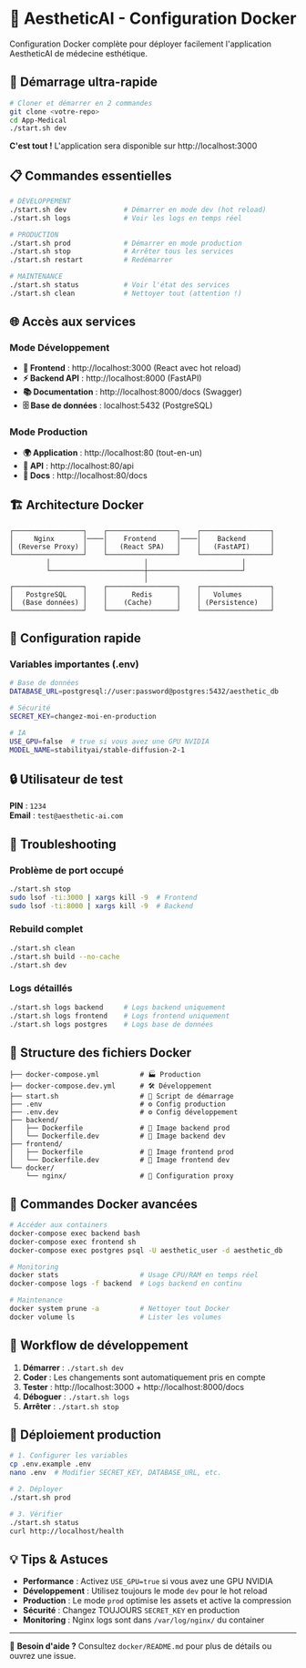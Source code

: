 # 🐳 AestheticAI - Configuration Docker

Configuration Docker complète pour déployer facilement l'application AestheticAI de médecine esthétique.

## 🚀 Démarrage ultra-rapide

```bash
# Cloner et démarrer en 2 commandes
git clone <votre-repo>
cd App-Medical
./start.sh dev
```

**C'est tout !** L'application sera disponible sur http://localhost:3000

## 📋 Commandes essentielles

```bash
# DÉVELOPPEMENT
./start.sh dev              # Démarrer en mode dev (hot reload)
./start.sh logs             # Voir les logs en temps réel

# PRODUCTION  
./start.sh prod             # Démarrer en mode production
./start.sh stop             # Arrêter tous les services
./start.sh restart          # Redémarrer

# MAINTENANCE
./start.sh status           # Voir l'état des services
./start.sh clean            # Nettoyer tout (attention !)
```

## 🌐 Accès aux services

### Mode Développement
- **🎨 Frontend** : http://localhost:3000 (React avec hot reload)
- **⚡ Backend API** : http://localhost:8000 (FastAPI)
- **📚 Documentation** : http://localhost:8000/docs (Swagger)
- **🗄️ Base de données** : localhost:5432 (PostgreSQL)

### Mode Production  
- **🌍 Application** : http://localhost:80 (tout-en-un)
- **📡 API** : http://localhost:80/api
- **📖 Docs** : http://localhost:80/docs

## 🏗️ Architecture Docker

```
┌─────────────────┐    ┌─────────────────┐    ┌─────────────────┐
│     Nginx       │────│    Frontend     │────│    Backend      │
│ (Reverse Proxy) │    │   (React SPA)   │    │   (FastAPI)     │
└─────────────────┘    └─────────────────┘    └─────────────────┘
         │                       │                       │
         └───────────────────────┼───────────────────────┘
                                 │
┌─────────────────┐    ┌─────────────────┐    ┌─────────────────┐
│   PostgreSQL    │    │      Redis      │    │   Volumes       │
│  (Base données) │    │    (Cache)      │    │ (Persistence)   │
└─────────────────┘    └─────────────────┘    └─────────────────┘
```

## 🔧 Configuration rapide

### Variables importantes (.env)
```bash
# Base de données
DATABASE_URL=postgresql://user:password@postgres:5432/aesthetic_db

# Sécurité  
SECRET_KEY=changez-moi-en-production

# IA
USE_GPU=false  # true si vous avez une GPU NVIDIA
MODEL_NAME=stabilityai/stable-diffusion-2-1
```

## 🔒 Utilisateur de test

**PIN** : `1234`  
**Email** : `test@aesthetic-ai.com`

## 🚨 Troubleshooting

### Problème de port occupé
```bash
./start.sh stop
sudo lsof -ti:3000 | xargs kill -9  # Frontend
sudo lsof -ti:8000 | xargs kill -9  # Backend
```

### Rebuild complet
```bash
./start.sh clean
./start.sh build --no-cache
./start.sh dev
```

### Logs détaillés
```bash
./start.sh logs backend     # Logs backend uniquement
./start.sh logs frontend    # Logs frontend uniquement
./start.sh logs postgres    # Logs base de données
```

## 📂 Structure des fichiers Docker

```
├── docker-compose.yml          # 🏭 Production
├── docker-compose.dev.yml      # 🛠️ Développement  
├── start.sh                    # 🚀 Script de démarrage
├── .env                        # ⚙️ Config production
├── .env.dev                    # ⚙️ Config développement
├── backend/
│   ├── Dockerfile              # 🐳 Image backend prod
│   └── Dockerfile.dev          # 🐳 Image backend dev
├── frontend/  
│   ├── Dockerfile              # 🐳 Image frontend prod
│   └── Dockerfile.dev          # 🐳 Image frontend dev
└── docker/
    └── nginx/                  # 🔀 Configuration proxy
```

## 🎯 Commandes Docker avancées

```bash
# Accéder aux containers
docker-compose exec backend bash
docker-compose exec frontend sh
docker-compose exec postgres psql -U aesthetic_user -d aesthetic_db

# Monitoring
docker stats                    # Usage CPU/RAM en temps réel
docker-compose logs -f backend  # Logs backend en continu

# Maintenance  
docker system prune -a          # Nettoyer tout Docker
docker volume ls                # Lister les volumes
```

## 🔄 Workflow de développement

1. **Démarrer** : `./start.sh dev`
2. **Coder** : Les changements sont automatiquement pris en compte
3. **Tester** : http://localhost:3000 + http://localhost:8000/docs
4. **Déboguer** : `./start.sh logs`
5. **Arrêter** : `./start.sh stop`

## 🚀 Déploiement production

```bash
# 1. Configurer les variables
cp .env.example .env
nano .env  # Modifier SECRET_KEY, DATABASE_URL, etc.

# 2. Déployer
./start.sh prod

# 3. Vérifier
./start.sh status
curl http://localhost/health
```

## 💡 Tips & Astuces

- **Performance** : Activez `USE_GPU=true` si vous avez une GPU NVIDIA
- **Développement** : Utilisez toujours le mode `dev` pour le hot reload
- **Production** : Le mode `prod` optimise les assets et active la compression
- **Sécurité** : Changez TOUJOURS `SECRET_KEY` en production
- **Monitoring** : Nginx logs sont dans `/var/log/nginx/` du container

---

💬 **Besoin d'aide ?** Consultez `docker/README.md` pour plus de détails ou ouvrez une issue.
